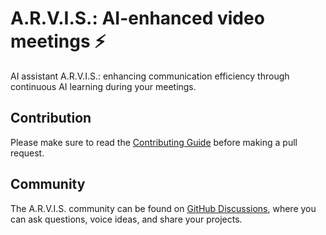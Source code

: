 # A.R.V.I.S.: AI-enhanced video meetings ⚡

AI assistant A.R.V.I.S.: enhancing communication efficiency through continuous AI learning during your meetings.

## Contribution

Please make sure to read the [Contributing Guide](CONTRIBUTING.md) before making a pull request.

## Community

The A.R.V.I.S. community can be found on [GitHub Discussions](https://github.com/jilarganti/arvis/discussions), where you can ask questions, voice ideas, and share your projects.
